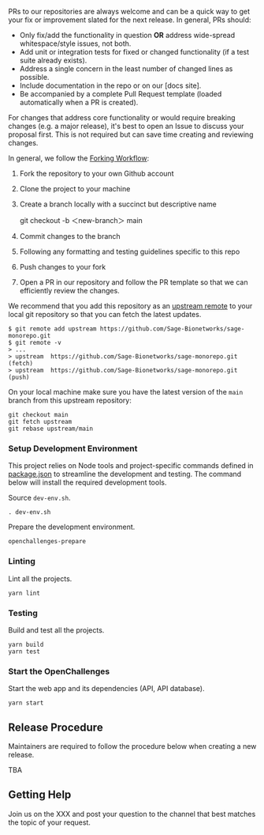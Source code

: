 PRs to our repositories are always welcome and can be a quick way to get your
fix or improvement slated for the next release. In general, PRs should:

- Only fix/add the functionality in question **OR** address wide-spread
  whitespace/style issues, not both.
- Add unit or integration tests for fixed or changed functionality (if a test
  suite already exists).
- Address a single concern in the least number of changed lines as possible.
- Include documentation in the repo or on our [docs site].
- Be accompanied by a complete Pull Request template (loaded automatically when
  a PR is created).

For changes that address core functionality or would require breaking changes
(e.g. a major release), it's best to open an Issue to discuss your proposal
first. This is not required but can save time creating and reviewing changes.

In general, we follow the [Forking Workflow]:

1. Fork the repository to your own Github account
2. Clone the project to your machine
3. Create a branch locally with a succinct but descriptive name

   git checkout -b ＜new-branch＞ main

4. Commit changes to the branch
5. Following any formatting and testing guidelines specific to this repo
6. Push changes to your fork
7. Open a PR in our repository and follow the PR template so that we can
   efficiently review the changes.

We recommend that you add this repository as an [upstream remote] to your local
git repository so that you can fetch the latest updates.

```console
$ git remote add upstream https://github.com/Sage-Bionetworks/sage-monorepo.git
$ git remote -v
> ...
> upstream  https://github.com/Sage-Bionetworks/sage-monorepo.git (fetch)
> upstream  https://github.com/Sage-Bionetworks/sage-monorepo.git (push)
```

On your local machine make sure you have the latest version of the `main` branch
from this upstream repository:

```console
git checkout main
git fetch upstream
git rebase upstream/main
```

### Setup Development Environment

This project relies on Node tools and project-specific commands defined in
[package.json] to streamline the development and testing. The command below will
install the required development tools.

Source `dev-env.sh`.

    . dev-env.sh

Prepare the development environment.

    openchallenges-prepare

### Linting

Lint all the projects.

    yarn lint

### Testing

Build and test all the projects.

```console
yarn build
yarn test
```

### Start the OpenChallenges

Start the web app and its dependencies (API, API database).

    yarn start

## Release Procedure

Maintainers are required to follow the procedure below when creating a new
release.

TBA

## Getting Help

Join us on the XXX and post your question to the channel that best matches the
topic of your request.

<!-- Links -->

[upstream remote]: https://help.github.com/en/articles/configuring-a-remote-for-a-fork
[reaction]: https://github.blog/2016-03-10-add-reactions-to-pull-requests-issues-and-comments/
[Forking Workflow]: https://www.atlassian.com/git/tutorials/comparing-workflows/forking-workflow
[package.json]: https://github.com/Sage-Bionetworks/sage-monorepo/blob/main/package.json
[README.md]: ../README.md
